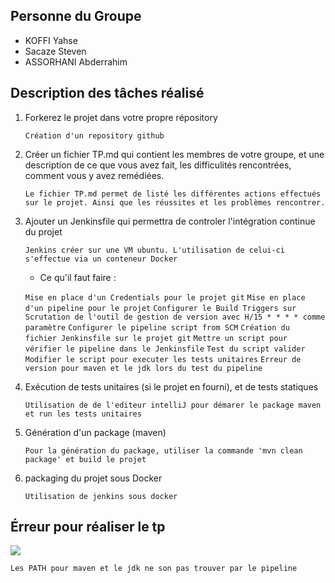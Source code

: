 ## Personne du Groupe

- KOFFI Yahse
- Sacaze Steven
- ASSORHANI Abderrahim

## Description des tâches réalisé

1. Forkerez le projet dans votre propre répository
   
   `Création d'un repository github`

2. Créer un fichier TP.md qui contient les membres de votre groupe, et une description de ce que vous avez fait, les difficulités rencontrées, comment vous y avez remédiées.

   `Le fichier TP.md permet de listé les différentes actions effectués sur le projet. Ainsi que les réussites et les problèmes rencontrer.`

3. Ajouter un Jenkinsfile qui permettra de controler l'intégration continue du projet

   `Jenkins créer sur une VM ubuntu. L'utilisation de celui-ci s'effectue via un conteneur Docker`

   - Ce qu'il faut faire : 

   `Mise en place d'un Credentials pour le projet git`
   `Mise en place d'un pipeline pour le projet`
   `Configurer le Build Triggers sur Scrutation de l'outil de gestion de version avec H/15 * * * * comme paramètre`
   `Configurer le pipeline script from SCM`
   `Création du fichier Jenkinsfile sur le projet git`
   `Mettre un script pour vérifier le pipeline dans le Jenkinsfile`
   `Test du script valider`
   `Modifier le script pour executer les tests unitaires`
   `Erreur de version pour maven et le jdk lors du test du pipeline`
   
5. Exécution de tests unitaires (si le projet en fourni), et de tests statiques

    `Utilisation de de l'editeur intelliJ pour démarer le package maven et run les tests unitaires`

6. Génération d'un package (maven)

    `Pour la génération du package, utiliser la commande 'mvn clean package' et build le projet`

8. packaging du projet sous Docker

    `Utilisation de jenkins sous docker`

## Érreur pour réaliser le tp

![](https://cdn.discordapp.com/attachments/921384665238081626/937819168961618030/unknown.png)

`Les PATH pour maven et le jdk ne son pas trouver par le pipeline`